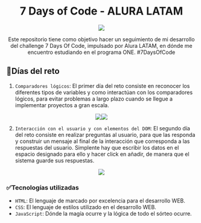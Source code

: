 <h1 align="center">7 Days of Code - ALURA LATAM</h1>
<p align="center"><img src="https://github.com/user-attachments/assets/9518b3d2-3f44-4a9e-a344-98f744fb13e5"></p>
<p align="center">Este repositorio tiene como objetivo hacer un seguimiento de mi desarrollo del challenge 7 Days Of Code, impulsado por Alura LATAM, en dónde me encuentro estudiando en el programa ONE. #7DaysOfCode</p>

## :hammer:Días del reto

1. `Comparadores lógicos`: El primer día del reto consiste en reconocer los diferentes tipos de variables y como interactúan con los comparadores lógicos, para evitar problemas a largo plazo cuando se llegue a implementar proyectos a gran escala.
<p align="center"><img src="https://github.com/user-attachments/assets/41ae44f4-8583-4a9f-90ab-9ac7ce4bd67c"><img src="https://github.com/user-attachments/assets/702a6cf7-1dff-4282-a7d9-1c2017011e7b"></p>

2. `Interacción con el usuario y con elementos del DOM`: El segundo día del reto consiste en realizar preguntas al usuario, para que las responda y construir un mensaje al final de la interacción que corresponda a las respuestas del usuario.
Simplente hay que escribir los datos en el espacio designado para ello y hacer click en añadir, de manera que el sistema guarde sus respuestas.
<p align="center"><img src="https://github.com/user-attachments/assets/fe861225-9e71-41dd-a68a-4d70069c91b7"></p>



### :white_check_mark:Tecnologías utilizadas
- `HTML`: El lenguaje de marcado por excelencia para el desarrollo WEB.
- `CSS`: El lenguaje de estilos utilizado en el desarrollo WEB.
- `JavaScript`: Dónde la magía ocurre y la lógica de todo el sórteo ocurre.
